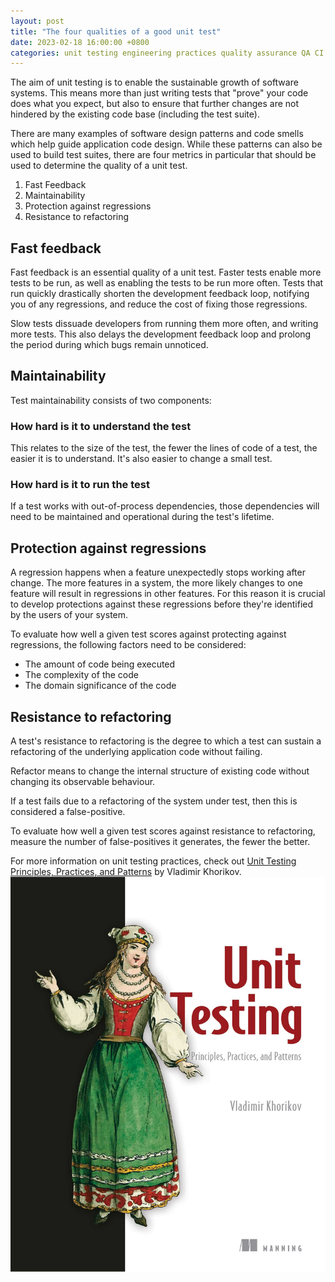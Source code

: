 ```yaml
---
layout: post
title: "The four qualities of a good unit test"
date: 2023-02-18 16:00:00 +0800
categories: unit testing engineering practices quality assurance QA CI CD
---
```


The aim of unit testing is to enable the sustainable growth of software systems. This means more than just writing tests that "prove" your code does what you expect, but also to ensure that further changes are not hindered by the existing code base (including the test suite).

There are many examples of software design patterns and code smells which help guide application code design. While these patterns can also be used to build test suites, there are four metrics in particular that should be used to determine the quality of a unit test.

1. Fast Feedback
2. Maintainability
3. Protection against regressions
4. Resistance to refactoring

## Fast feedback

Fast feedback is an essential quality of a unit test. Faster tests enable more tests to be run, as well as enabling the tests to be run more often. Tests that run quickly drastically shorten the development feedback loop, notifying you of any regressions, and reduce the cost of fixing those regressions.

Slow tests dissuade developers from running them more often, and writing more tests. This also delays the development feedback loop and prolong the period during which bugs remain unnoticed.

## Maintainability

Test maintainability consists of two components: 
### How hard is it to understand the test

This relates to the size of the test, the fewer the lines of code of a test, the easier it is to understand. It's also easier to change a small test.

### How hard is it to run the test

If a test works with out-of-process dependencies, those dependencies will need to be maintained and operational during the test's lifetime.

## Protection against regressions

A regression happens when a feature unexpectedly stops working after change. The more features in a system, the more likely changes to one feature will result in regressions in other features. For this reason it is crucial to develop protections against these regressions before they're identified by the users of your system. 

To evaluate how well a given test scores against protecting against regressions, the following factors need to be considered: 
* The amount of code being executed
* The complexity of the code
* The domain significance of the code

## Resistance to refactoring

A test's resistance to refactoring is the degree to which a test can sustain a refactoring of the underlying application code without failing. 

Refactor means to change the internal structure of existing code without changing its observable behaviour.

If a test fails due to a refactoring of the system under test, then this is considered a false-positive.

To evaluate how well a given test scores against resistance to refactoring, measure the number of false-positives it generates, the fewer the better.

For more information on unit testing practices, check out [Unit Testing Principles, Practices, and Patterns](https://www.manning.com/books/unit-testing) by Vladimir Khorikov. 
![unit testing principles practices and patterns](/assets/book-references/unit-testing-principles-practices-and-patterns.jpg)